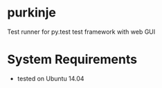 purkinje
========


Test runner for py.test test framework with web GUI


System Requirements
===================

- tested on Ubuntu 14.04
